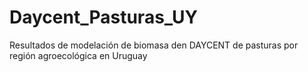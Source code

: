 # Daycent_Pasturas_UY
Resultados de modelación de biomasa den DAYCENT de pasturas por región agroecológica en Uruguay
